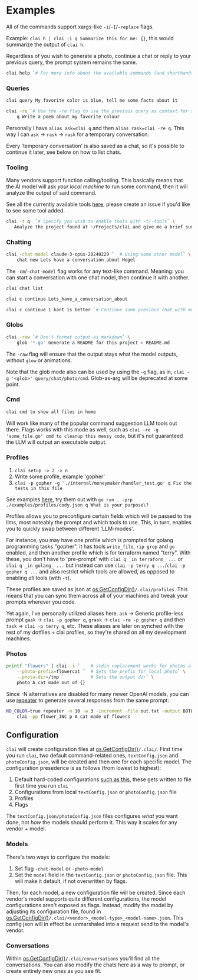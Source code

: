 # Examples

All of the commands support xargs-like `-i`/`-I`/`-replace` flags.

Example: `clai h | clai -i q Summarize this for me: {}`, this would summarize the output of `clai h`.

Regardless of you wish to generate a photo, continue a chat or reply to your previous query, the prompt system remains the same.

```bash
clai help `# For more info about the available commands (and shorthands)`
```

### Queries

```bash
clai query My favorite color is blue, tell me some facts about it
```

```bash
clai -re `# Use the -re flag to use the previous query as context for some next query` \
    q Write a poem about my favorite colour
```

Personally I have `alias ask=clai q` and then `alias rask=clai -re q`.
This way I can `ask` -> `rask` -> `rask` for a temporary conversation.

Every 'temporary conversation' is also saved as a chat, so it's possible to continue it later, see below on how to list chats.

### Tooling

Many vendors support function calling/tooling.
This basically means that the AI model will ask _your local machine_ to run some command, then it will analyze the output of said command.

See all the currently available tools [here](./internal/tools/), please create an issue if you'd like to see some tool added.

```bash
clai -t q  `# Specify you wish to enable tools with -t/-tools` \
   Analyze the project found at ~/Projects/clai and give me a brief summary of what it does
```

### Chatting

```bash
clai -chat-model claude-3-opus-20240229 `  # Using some other model` \
    chat new Lets have a conversation about Hegel
```

The `-cm`/`-chat-model` flag works for any text-like command.
Meaning: you can start a conversation with one chat model, then continue it with another.

```bash
clai chat list
```

```bash
clai c continue Lets_have_a_conversation_about
```

```bash
clai c continue 1 kant is better `# Continue some previous chat with message `
```

### Globs

```bash
clai -raw `# Don't format output as markdown` \
    glob '*.go' Generate a README for this project > README.md
```

The `-raw` flag will ensure that the output stays what the model outputs, without `glow` or animations.

Note that the glob mode also can be used by using the `-g` flag, as in, `clai -g '<glob>' query/chat/photo/cmd`.
Glob-as-arg will be deprecated at some point.

### Cmd

```bash
clai cmd to show all files in home
```

Will work like many of the popular command suggestion LLM tools out there.
Flags works with this mode as well, such as `clai -re -g 'some_file.go' cmd to cleanup this messy code`, but it's not guaranteed the LLM will output an executable output.

### Profiles

1. `clai setup -> 2 -> n`
1. Write some profile, example 'gopher'
1. `clai -p gopher -g './internal/moneymaker/handler_test.go' q Fix the tests in this file`

See examples [here](./examples/profiles/), try them out with `go run . -prp ./examples/profiles/cody.json q What is your purpose\?`

Profiles allows you to preconfigure certain fields which will be passed to the llms, most noteably the prompt and which tools to use.
This, in turn, enables you to quickly swap between different 'LLM-modes'.

For instance, you may have one profile which is prompted for golang programming tasks "gopher", it has tools `write_file`, `rip grep` and `go` enabled, and then another profile which is for terraform named "terry".
With these, you don't have to 'pre-prompt' with `clai q _in terraform_ ...` or `clai q _in golang_ ...` but instead can use `clai -p terry q ...`/`clai -p gopher q ...` and also restrict which tools are allowed, as opposed to enabling _all_ tools (with `-t`).

These profiles are saved as json at [os.GetConfigDir()](https://pkg.go.dev/os#UserConfigDir)`/.clai/profiles`.
This means that you can sync them across all of your machines and tweak your prompts wherever you code.

Yet again, I've personally utilized aliases here.
`ask` -> Generic profile-less prompt
`gask` -> `clai -p gopher q`, `grask` -> `clai -re -p gopher q` and then `task` -> `clai -p terry q`, etc.
These aliases are later on synched with the rest of my dotfiles + clai profiles, so they're shared on all my development machines.

### Photos

```bash
printf "flowers" | clai -i `    # stdin replacement works for photos also` \
    --photo-prefix=flowercat `  # Sets the prefix for local photo` \
    --photo-dir=/tmp `          # Sets the output dir` \
    photo A cat made out of {}
```

Since -N alternatives are disabled for many newer OpenAI models, you can use [repeater](https://github.com/baalimago/repeater) to generate several responses from the same prompt:

```bash
NO_COLOR=true repeater -n 10 -w 3 -increment -file out.txt -output BOTH \
    clai -pp flower_INC p A cat made of flowers
```

## Configuration

`clai` will create configuration files at [os.GetConfigDir()](https://pkg.go.dev/os#UserConfigDir)`/.clai/`.
First time you run `clai`, two default command-related ones, `textConfig.json` and `photoConfig.json`, will be created and then one for each specific model.
The configuration presedence is as follows (from lowest to highest):

1. Default hard-coded configurations [such as this](./internal/text/conf.go), these gets written to file first time you run `clai`
1. Configurations from local `textConfig.json` or `photoConfig.json` file
1. Profiles
1. Flags

The `textConfig.json/photoConfig.json` files configures _what_ you want done, not _how_ the models should perform it.
This way it scales for any vendor + model.

### Models

There's two ways to configure the models:

1. Set flag `-chat-model` or `-photo-model`
1. Set the `model` field in the `textConfig.json` or `photoConfig.json` file. This will make it default, if not overwritten by flags.

Then, for each model, a new configuration file will be created.
Since each vendor's model supports quite different configurations, the model configurations aren't exposed as flags.
Instead, modify the model by adjusting its configuration file, found in [os.GetConfigDir()](https://pkg.go.dev/os#UserConfigDir)`/.clai/<vendor>_<model-type>_<model-name>.json`.
This config json will in effect be unmarshaled into a request send to the model's vendor.

### Conversations

Within [os.GetConfigDir()](https://pkg.go.dev/os#UserConfigDir)`/.clai/conversations` you'll find all the conversations.
You can also modify the chats here as a way to prompt, or create entirely new ones as you see fit.
